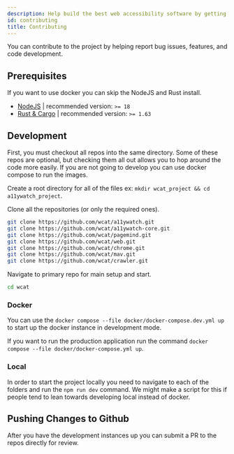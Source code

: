 ```yaml
---
description: Help build the best web accessibility software by getting in on the code! Steps on installation and building for development. 
id: contributing
title: Contributing
---
```


You can contribute to the project by helping report bug issues, features, and code development.

## Prerequisites

If you want to use docker you can skip the NodeJS and Rust install.

- [NodeJS](https://nodejs.org/) | recommended version: `>= 18` 
- [Rust & Cargo](https://doc.rust-lang.org/cargo/getting-started/installation.html) | recommended version: `>= 1.63`

## Development

First, you must checkout all repos into the same directory. Some of these repos are optional, but checking them all out allows you to hop around the code more easily. If you are not going to develop you can use docker compose to run the images.

Create a root directory for all of the files ex: `mkdir wcat_project && cd a11ywatch_project`.


Clone all the repositories (or only the required ones).

```sh
git clone https://github.com/wcat/a11ywatch.git
git clone https://github.com/wcat/a11ywatch-core.git
git clone https://github.com/wcat/pagemind.git
git clone https://github.com/wcat/web.git
git clone https://github.com/wcat/chrome.git
git clone https://github.com/wcat/mav.git
git clone https://github.com/wcat/crawler.git
```

Navigate to primary repo for main setup and start.

```sh
cd wcat
```

### Docker

You can use the `docker compose --file docker/docker-compose.dev.yml up` to start up the docker instance in development mode.

If you want to run the production application run the command `docker compose --file docker/docker-compose.yml up`.

### Local

In order to start the project locally you need to navigate to each of the folders and run the `npm run dev` command. We might make a script for this if people tend to lean
towards developing local instead of docker.

## Pushing Changes to Github

After you have the development instances up you can submit a PR to the repos directly for review.
